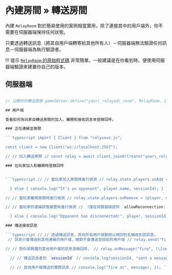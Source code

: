 # 內建房間 » 轉送房間

內建 `RelayRoom` 對於簡易使用的案例相當實用，除了連接其中的用戶端外，你不需要在伺服器端保持任何狀態。

只要透過轉送訊息（將其自用戶端轉寄給其他所有人）－伺服器端無法驗證任何訊息－伺服器端為執行驗證者。

!!! 提示 [`RelayRoom` 的原始程式碼](https://github.com/colyseus/colyseus/blob/master/src/rooms/RelayRoom.ts) 非常簡單。一般建議是在你看到時，便使用伺服器端驗證來建置你自己的版本。

## 伺服器端

```typescript import { RelayRoom } from "colyseus";

// 公開你的轉送房間 gameServer.define("your\_relayed\_room", RelayRoom, { maxClients:4, allowReconnectionTime:120 }); ```

## 用戶端

查看如何為玩家自轉送房間的加入、離開和接收訊息來登錄回呼。

### 正在連線至房間

```typescript import { Client } from "colyseus.js";

const client = new Client("ws://localhost:2567");

// // 加入轉送房間 // const relay = await client.joinOrCreate("your\_relayed\_room", { name:"This is my name!" }); ```

### 在玩家加入和離開時登錄回呼


```typescript // // 當玩家加入房間時進行偵測 // relay.state.players.onAdd = (player, sessionId) => { if (relay.sessionId === sessionId) { console.log("It's me!", player.name);

  } else { console.log("It's an opponent", player.name, sessionId); } }

// // 當玩家離開房間時進行偵測 // relay.state.players.onRemove = (player, sessionId) => { console.log("Opponent left!", player, sessionId); }

// // 當玩家的連線狀態變更時進行偵測 // （僅在伺服器端提供 `allowReconnection: true` 時才能使用） // relay.state.players.onChange = (player, sessionId) => { if (player.connected) { console.log("Opponent has reconnected!", player, sessionId);

  } else { console.log("Opponent has disconnected!", player, sessionId); } } ```

### 傳送接收訊息

```typescript // // 透過傳送訊息，其他所有用戶端都將以相同的名稱收到該訊息。
 // 訊息只會傳送到其他連線的用戶端，絕對不會傳送至目前的用戶端 // relay.send("fire", { x:100, y:200 });

// // 對你感興趣的其他用戶端的訊息登錄回呼。 // relay.onMessage("fire", (\[sessionId, message]) => {

  // // 傳送訊息者的 `sessionId` // console.log(sessionId, "sent a message!");

  // // 其他用戶端傳送的實際訊息 // console.log("fire at", message); }); ```
